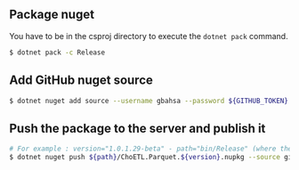 ## Package nuget

You have to be in the csproj directory to execute the `dotnet pack` command.
```bash
$ dotnet pack -c Release
```

## Add GitHub nuget source

```bash
$ dotnet nuget add source --username gbahsa --password ${GITHUB_TOKEN} --store-password-in-clear-text --name github "https://nuget.pkg.github.com/BEVOLTA/index.json"
```

## Push the package to the server and publish it
```bash
# For example : version="1.0.1.29-beta" - path="bin/Release" (where the nupkg file is generated by the previous "dotnet pack" command)
$ dotnet nuget push ${path}/ChoETL.Parquet.${version}.nupkg --source github
```
